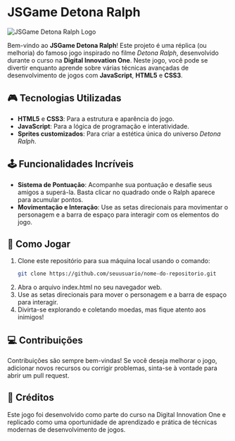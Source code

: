# JSGame Detona Ralph

![JSGame Detona Ralph Logo](logo.png)

Bem-vindo ao **JSGame Detona Ralph**! Este projeto é uma réplica (ou melhoria) do famoso jogo inspirado no filme *Detona Ralph*, desenvolvido durante o curso na **Digital Innovation One**. Neste jogo, você pode se divertir enquanto aprende sobre várias técnicas avançadas de desenvolvimento de jogos com **JavaScript**, **HTML5** e **CSS3**.

## 🎮 Tecnologias Utilizadas

- **HTML5** e **CSS3**: Para a estrutura e aparência do jogo.
- **JavaScript**: Para a lógica de programação e interatividade.
- **Sprites customizados**: Para criar a estética única do universo *Detona Ralph*.

## 🕹️ Funcionalidades Incríveis

- **Sistema de Pontuação**: Acompanhe sua pontuação e desafie seus amigos a superá-la. Basta clicar no quadrado onde o Ralph aparece para acumular pontos.
- **Movimentação e Interação**: Use as setas direcionais para movimentar o personagem e a barra de espaço para interagir com os elementos do jogo.

## 🚀 Como Jogar

1. Clone este repositório para sua máquina local usando o comando:
   ```bash
   git clone https://github.com/seuusuario/nome-do-repositorio.git
2. Abra o arquivo index.html no seu navegador web.
3. Use as setas direcionais para mover o personagem e a barra de espaço para interagir.
4. Divirta-se explorando e coletando moedas, mas fique atento aos inimigos!

## 💻 Contribuições

Contribuições são sempre bem-vindas! Se você deseja melhorar o jogo, adicionar novos recursos ou corrigir problemas, sinta-se à vontade para abrir um pull request.

## 👏 Créditos

Este jogo foi desenvolvido como parte do curso na Digital Innovation One e replicado como uma oportunidade de aprendizado e prática de técnicas modernas de desenvolvimento de jogos.
